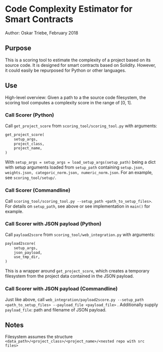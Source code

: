 # Code Complexity Estimator for Smart Contracts
Author: Oskar Triebe, February 2018

## Purpose
This is a scoring tool to estimate the complexity of a project based on its source code.
It is designed for smart contracts based on Solidity. However, it could easily be repurposed for Python or other languages.

## Use
High-level overview:
Given a path to a the source code filesystem, the scoring tool computes a complexity score in the range of [0, 1].

### Call Scorer (Python)
Call `get_project_score` from `scoring_tool/scoring_tool.py` with arguments:
```python
get_project_score(
    setup_args, 
    project_class, 
    project_name,
)
```
With `setup_args = setup_args = load_setup_args(setup_path)` being a dict with setup arguments loaded from `setup_path` containing `setup.json, weights.json, categoric_norm.json, numeric_norm.json`. 
For an example, see `scoring_tool/setup/`.


### Call Scorer (Commandline)
Call `scoring_tool/scoring_tool.py --setup_path <path_to_setup_files>`. 
For details on `setup_path`, see above or see implementation in `main()` for example.

### Call Scorer with JSON payload (Python)
Call `payload2score` from `scoring_tool/web_integration.py` with arguments:

```python
payload2score(
    setup_args, 
    json_payload, 
    use_tmp_dir,
)
```
This is a wrapper around `get_project_score`, which creates a temporary filesystem from the project data contained in the JSON payload.

### Call Scorer with JSON payload (Commandline)
Just like above, call `web_integration/payload2score.py --setup_path <path_to_setup_files> --payload_file <payload_file>` . 
Additionally supply `payload_file`: path and filename of JSON payload.


## Notes
Filesystem assumes the structure `<data_path>/<project_class>/<project_name>/<nested repo with src files>`

